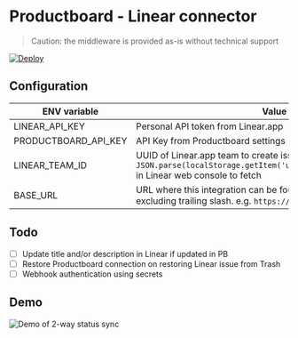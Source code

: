 # Productboard - Linear connector

> Caution: the middleware is provided as-is without technical support

[![Deploy](https://www.herokucdn.com/deploy/button.svg)](https://heroku.com/deploy)

## Configuration

| ENV variable         | Value                                                                                                                                            |
|----------------------|--------------------------------------------------------------------------------------------------------------------------------------------------|
| LINEAR_API_KEY       | Personal API token from Linear.app                                                                                                               |
| PRODUCTBOARD_API_KEY | API Key from Productboard settings                                                                                                               |
| LINEAR_TEAM_ID       | UUID of Linear.app team to create issues in. Run `JSON.parse(localStorage.getItem('userSettings')).activeTeamId` in Linear web console to fetch  |
| BASE_URL             | URL where this integration can be found, including protocol, excluding trailing slash. e.g. `https://pblinear.herokuapp.com` |

## Todo
- [ ] Update title and/or description in Linear if updated in PB
- [ ] Restore Productboard connection on restoring Linear issue from Trash
- [ ] Webhook authentication using secrets

## Demo

![Demo of 2-way status sync](demo.gif)
